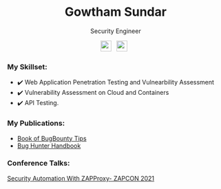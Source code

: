 

<!--
### Hi there 👋
**gowth4m/gowth4m** is a ✨ _special_ ✨ repository because its `README.md` (this file) appears on your GitHub profile.

Here are some ideas to get you started:

- 🔭 I’m currently working on ...
- 🌱 I’m currently learning ...
- 👯 I’m looking to collaborate on ...
- 🤔 I’m looking for help with ...
- 💬 Ask me about ...
- 📫 How to reach me: ...
- 😄 Pronouns: ...
- ⚡ Fun fact: ...
<img src="https://media.giphy.com/media/hvRJCLFzcasrR4ia7z/giphy.gif" width="25px">
-->


<div align="center">
  <h1> Gowtham Sundar </h1>
  <p>  Security Engineer
</p>
</div>
 
<p align='center'> 
<a href="https://www.linkedin.com/in/gowtham-sundar-6669b380/"><img height="25" src="https://img.shields.io/badge/LinkedIn-0077B5?style=for-the-badge&logo=linkedin&logoColor=white"></a>&nbsp;&nbsp;
<a href="https://twitter.com/@gowsundar"><img height="25" src="https://img.shields.io/badge/twitter-%231DA1F2.svg?&style=for-the-badge&logo=twitter&logoColor=white"></a>&nbsp;&nbsp;

### My Skillset: 

- ✔️ Web Application Penetration Testing and Vulnearbility Assessment
- ✔️ Vulnerability Assessment on Cloud and Containers
- ✔️ API Testing. 

### My Publications: 

  - [Book of BugBounty Tips](https://gowsundar.gitbook.io/book-of-bugbounty-tips/)
  - [Bug Hunter Handbook](https://gowthams.gitbook.io/bughunter-handbook/)

### Conference Talks:
  
  [Security Automation With ZAPProxy- ZAPCON 2021](https://www.youtube.com/watch?v=hLNLBcY0L-M)


